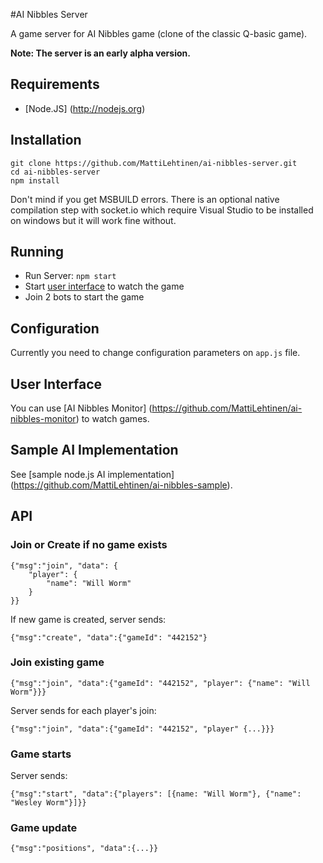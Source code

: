 #AI Nibbles Server

A game server for AI Nibbles game (clone of the classic Q-basic game).

**Note: The server is an early alpha version.**

## Requirements

* [Node.JS] (http://nodejs.org)

## Installation

    git clone https://github.com/MattiLehtinen/ai-nibbles-server.git
    cd ai-nibbles-server
    npm install

Don't mind if you get MSBUILD errors. There is an optional native compilation step with socket.io which require
Visual Studio to be installed on windows but it will work fine without.

## Running

* Run Server: `npm start`
* Start [user interface](#user-interface) to watch the game
* Join 2 bots to start the game

## Configuration

Currently you need to change configuration parameters on `app.js` file.

## User Interface

You can use [AI Nibbles Monitor] (https://github.com/MattiLehtinen/ai-nibbles-monitor) to watch games. 

## Sample AI Implementation

See [sample node.js AI implementation] (https://github.com/MattiLehtinen/ai-nibbles-sample).

## API

### Join or Create if no game exists

    {"msg":"join", "data": {
        "player": {
            "name": "Will Worm"
        }
    }}

    
If new game is created, server sends:

    {"msg":"create", "data":{"gameId": "442152"}


### Join existing game

    {"msg":"join", "data":{"gameId": "442152", "player": {"name": "Will Worm"}}}

Server sends for each player's join:

    {"msg":"join", "data":{"gameId": "442152", "player" {...}}}

### Game starts

Server sends:

    {"msg":"start", "data":{"players": [{name: "Will Worm"}, {"name": "Wesley Worm"}]}}

### Game update

    {"msg":"positions", "data":{...}}